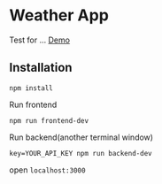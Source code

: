 # Weather App
Test for ...
<a href="http://weather-app-search.herokuapp.com">Demo</a>

## Installation
```
npm install
```
Run frontend
```
npm run frontend-dev
```
Run backend(another terminal window)
```
key=YOUR_API_KEY npm run backend-dev
```

open `localhost:3000`
